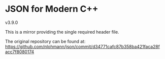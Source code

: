 JSON for Modern C++
===================

v3.9.0

This is a mirror providing the single required header file.

The original repository can be found at:
https://github.com/nlohmann/json/commit/d34771cafc87b358ba421faca28facc7f8080174
